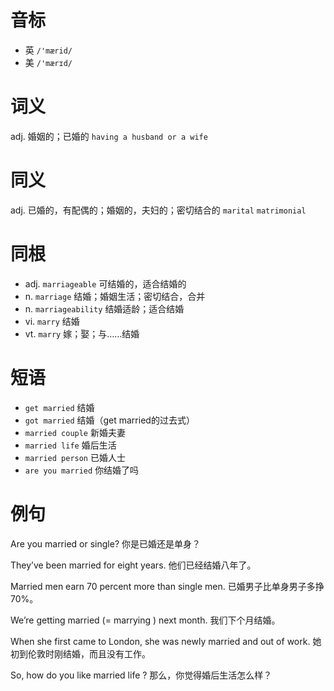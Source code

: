 # 音标

- 英 `/'mærid/`
- 美 `/'mærɪd/`

# 词义

adj. 婚姻的；已婚的
`having a husband or a wife`

# 同义

adj. 已婚的，有配偶的；婚姻的，夫妇的；密切结合的
`marital` `matrimonial`

# 同根

- adj. `marriageable` 可结婚的，适合结婚的
- n. `marriage` 结婚；婚姻生活；密切结合，合并
- n. `marriageability` 结婚适龄；适合结婚
- vi. `marry` 结婚
- vt. `marry` 嫁；娶；与……结婚

# 短语

- `get married` 结婚
- `got married` 结婚（get married的过去式）
- `married couple` 新婚夫妻
- `married life` 婚后生活
- `married person` 已婚人士
- `are you married` 你结婚了吗

# 例句

Are you married or single?
你是已婚还是单身？

They’ve been married for eight years.
他们已经结婚八年了。

Married men earn 70 percent more than single men.
已婚男子比单身男子多挣70%。

We’re getting married (= marrying ) next month.
我们下个月结婚。

When she first came to London, she was newly married and out of work.
她初到伦敦时刚结婚，而且没有工作。

So, how do you like married life ?
那么，你觉得婚后生活怎么样？


